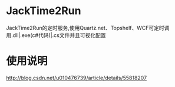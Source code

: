 # JackTime2Run
JackTime2Run的定时服务,使用Quartz.net、Topshelf、WCF可定时调用.dll|.exe(c#代码)|.cs文件并且可视化配置
# 使用说明
http://blog.csdn.net/u010476739/article/details/55818207
